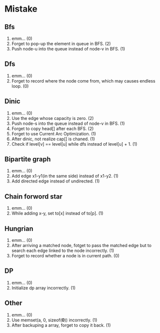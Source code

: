 # Mistake

## Bfs

1. emm...                                                   (0)
1. Forget to pop-up the element in queue in BFS.            (2)
1. Push node-u into the queue instead of node-v in BFS.     (1)

## Dfs

1. emm...                                                   (0)
1. Forget to record where the node come from, which may causes
  endless loop.                                             (0)

## Dinic

1. emm...                                                   (0)
1. Use the edge whose capacity is zero.                     (2)
1. Push node-s into the queue instead of node-v in BFS.     (1)
1. Forget to copy head[] after each BFS.                    (2)
1. Forget to use Current Arc Optimization.                  (1)
1. After dinic, not realize cap[] is chaned.                (1)
1. Check if level[v] == level[u] while dfs instead of
  level[u] + 1.                                             (1)

## Bipartite graph

1. emm...                                                   (0)
1. Add edge x1-y1(in the same side) instead of x1-y2.       (1)
1. Add directed edge instead of undirected.                 (1)

## Chain forword star

1. emm...                                                   (0)
1. While adding x-y, set to[x] instead of to[p].            (1)

## Hungrian

1. emm...                                                   (0)
1. After arriving a matched node, fotget to pass the matched
  edge but to search each edge linked to the node
  incorrectly.                                              (1)
1. Forget to record whether a node is in current path.      (0)

## DP

1. emm...                                                   (0)
1. Initialize dp array incorrectly.                         (1)

## Other

1. emm...                                                   (0)
1. Use memset(a, 0, sizeof(**0**)) incorrectly.             (1)
1. After backuping a array, forget to copy it back.         (1)


